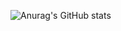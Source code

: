 ![Anurag's GitHub stats](https://github-readme-stats.vercel.app/api?username=zyh3699&show_icons=true&theme=radical)